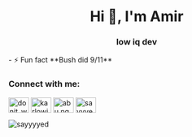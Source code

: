 <h1 align="center">Hi 👋, I'm Amir</h1>
<h3 align="center">low iq dev</h3>
- ⚡ Fun fact **Bush did 9/11**

<h3 align="left">Connect with me:</h3>
<p align="left">
<a href="https://twitter.com/donit_wolfpack" target="blank"><img align="center" src="https://raw.githubusercontent.com/rahuldkjain/github-profile-readme-generator/master/src/images/icons/Social/twitter.svg" alt="donit_wolfpack" height="30" width="40" /></a>
<a href="https://fb.com/karlowitz.karlowitz1" target="blank"><img align="center" src="https://raw.githubusercontent.com/rahuldkjain/github-profile-readme-generator/master/src/images/icons/Social/facebook.svg" alt="karlowitz.karlowitz1" height="30" width="40" /></a>
<a href="https://instagram.com/abu.nguyen" target="blank"><img align="center" src="https://raw.githubusercontent.com/rahuldkjain/github-profile-readme-generator/master/src/images/icons/Social/instagram.svg" alt="abu.nguyen" height="30" width="40" /></a>
<a href="https://www.behance.net/sayyyed" target="blank"><img align="center" src="https://raw.githubusercontent.com/rahuldkjain/github-profile-readme-generator/master/src/images/icons/Social/behance.svg" alt="sayyyed" height="30" width="40" /></a>
</p>

<p><img align="left" src="https://github-readme-stats.vercel.app/api/top-langs?username=sayyyyed&show_icons=true&locale=en&layout=compact" alt="sayyyyed" /></p>

